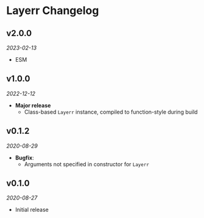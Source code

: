 # Layerr Changelog

## v2.0.0
_2023-02-13_

 * ESM

## v1.0.0
_2022-12-12_

 * **Major release**
   * Class-based `Layerr` instance, compiled to function-style during build

## v0.1.2
_2020-08-29_

 * **Bugfix**:
   * Arguments not specified in constructor for `Layerr`

## v0.1.0
_2020-08-27_

 * Initial release
